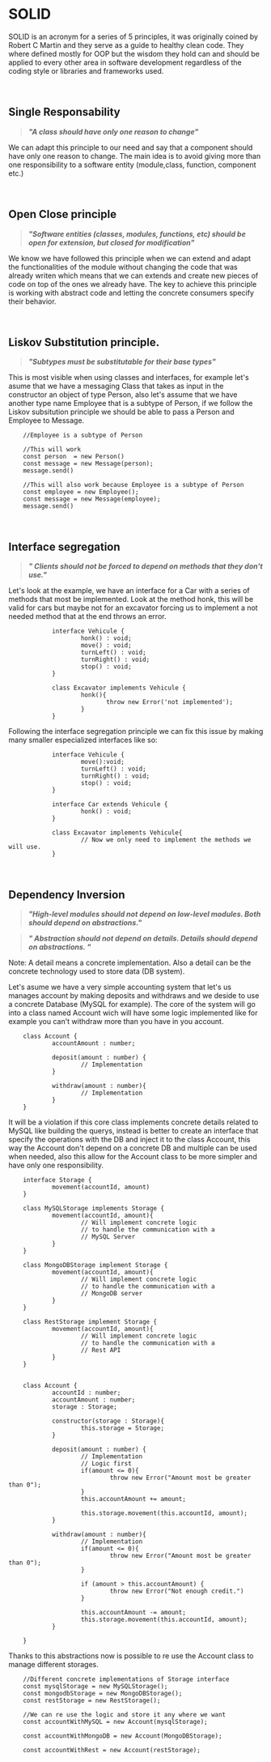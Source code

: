 # SOLID
 SOLID is an acronym for a series of 5 principles, it was originally coined by Robert C Martin and they serve as a guide to healthy clean code. They where defined mostly for OOP but the wisdom they hold can and should be applied to every other area in software development regardless of the coding style or libraries and frameworks used.

<br/>

## Single Responsability
> **_"A class should have only one reason to change"_**

We can adapt this principle to our need and say that a component should have only one reason to change. The main idea is to avoid giving more than one responsibility to a software entity  (module,class, function, component etc.)  

<br/>

## Open Close principle
> **_"Software entities (classes, modules, functions, etc) should be open for extension, but closed for modification"_**

We know we have followed this principle when we can extend and adapt the functionalities of the module without changing the code that was already writen which means that we can extends and create new pieces of code on top of the ones we already have.
The key to achieve this principle is working with abstract code and letting the concrete consumers specify their behavior.

<br/>

## Liskov Substitution principle.
> **_"Subtypes must be substitutable for their base types"_**

This is most visible when using classes and interfaces, for example let's asume that we have a messaging Class that takes as input in the constructor an object of type Person, also let's assume that we have another type name Employee that is a subtype of Person, if we follow the Liskov subsitution principle we should be able to pass a Person and Employee to Message.

        //Employee is a subtype of Person
        
        //This will work
        const person  = new Person()
        const message = new Message(person);
        message.send()

        //This will also work because Employee is a subtype of Person
        const employee = new Employee();
        const message = new Message(employee);
        message.send()


<br/>


## Interface segregation

> **_" Clients should not be forced to depend on methods that they don't use."_**

Let's look at the example, we have an interface for a Car with a series of methods that most be implemented. Look at the method honk, this will be valid for cars but maybe not for an excavator forcing us to implement a not needed method that at the end throws an error.

                interface Vehicule {
                        honk() : void;
                        move() : void;
                        turnLeft() : void;
                        turnRight() : void;
                        stop() : void;
                }

                class Excavator implements Vehicule {
                        honk(){
                               throw new Error('not implemented');
                        }
                }


Following the interface segregation principle we can fix this issue by making many smaller especialized interfaces like so:

                interface Vehicule {
                        move():void;
                        turnLeft() : void;
                        turnRight() : void;
                        stop() : void;
                }

                interface Car extends Vehicule {
                        honk() : void;
                }

                class Excavator implements Vehicule{
                        // Now we only need to implement the methods we will use.
                }

<br />

## Dependency Inversion

> **_"High-level modules should not depend on low-level modules. Both should depend on abstractions."_** 

> **_" Abstraction should not depend on details. Details should depend on abstractions. "_**

Note: A detail means a concrete implementation. Also a detail can be the concrete technology used to store data (DB system).

Let's asume we have a very simple accounting system that let's us manages account by making deposits and withdraws and we deside to use a concrete Database (MySQL for example). The core of the system will go into a class named Account wich will have some logic implemented like for example you can't withdraw more than you have in you account.

        class Account {
                accountAmount : number;

                deposit(amount : number) {
                        // Implementation
                }

                withdraw(amount : number){
                        // Implementation
                }
        }

It will be a violation if this core class implements concrete details related to MySQL like building the querys, instead is better to create an interface that specify the operations with the DB and inject it to the class Account, this way the Account don't depend on a concrete DB and multiple can be used when needed, also this allow for the Account class to be more simpler and have only one responsibility.


        interface Storage {
                movement(accountId, amount)
        }

        class MySQLStorage implements Storage {
                movement(accountId, amount){
                        // Will implement concrete logic 
                        // to handle the communication with a 
                        // MySQL Server
                }
        }

        class MongoDBStorage implement Storage {
                movement(accountId, amount){
                        // Will implement concrete logic 
                        // to handle the communication with a 
                        // MongoDB server
                } 
        }

        class RestStorage implement Storage {
                movement(accountId, amount){
                        // Will implement concrete logic 
                        // to handle the communication with a 
                        // Rest API
                } 
        }


        class Account {
                accountId : number;
                accountAmount : number;
                storage : Storage;

                constructor(storage : Storage){
                        this.storage = Storage;
                }
                
                deposit(amount : number) {
                        // Implementation
                        // Logic first
                        if(amount <= 0){
                                throw new Error("Amount most be greater than 0");
                        }
                        this.accountAmount += amount;

                        this.storage.movement(this.accountId, amount);
                }

                withdraw(amount : number){
                        // Implementation
                        if(amount <= 0){
                                throw new Error("Amount most be greater than 0");
                        }

                        if (amount > this.accountAmount) {
                                throw new Error("Not enough credit.")
                        }

                        this.accountAmount -= amount;
                        this.storage.movement(this.accountId, amount);
                }

        }

        

Thanks to this abstractions now is possible to re use the Account class to manage different storages.

        //Different concrete implementations of Storage interface
        const mysqlStorage = new MySQLStorage();
        const mongodbStorage = new MongoDBStorage();
        const restStorage = new RestStorage();

        //We can re use the logic and store it any where we want
        const accountWithMySQL = new Account(mysqlStorage);

        const accountWithMongoDB = new Account(MongoDBStorage);

        const accountWithRest = new Account(restStorage);

